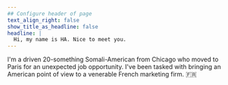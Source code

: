 ```yaml
---
## Configure header of page
text_align_right: false
show_title_as_headline: false
headline: |
  Hi, my name is HA. Nice to meet you.
---
```


<!-- this is a subheadline -->
I'm a driven 20-something Somali-American from Chicago who moved to Paris for an unexpected job opportunity. I've been tasked with bringing an American point of view to a venerable French marketing firm. :fr:
